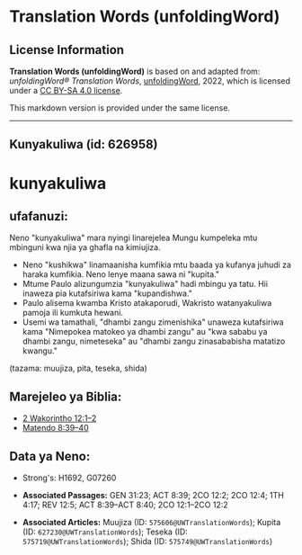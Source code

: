 # Translation Words (unfoldingWord)

## License Information

**Translation Words (unfoldingWord)** is based on and adapted from: _unfoldingWord® Translation Words_, [unfoldingWord](https://unfoldingword.org/utw), 2022, which is licensed under a [CC BY-SA 4.0 license](https://creativecommons.org/licenses/by-sa/4.0/legalcode.en).

This markdown version is provided under the same license.



--------------------------------

## Kunyakuliwa (id: 626958)

kunyakuliwa
===========

ufafanuzi:
----------

Neno "kunyakuliwa" mara nyingi linarejelea Mungu kumpeleka mtu mbinguni kwa njia ya ghafla na kimiujiza.

* Neno "kushikwa" linamaanisha kumfikia mtu baada ya kufanya juhudi za haraka kumfikia. Neno lenye maana sawa ni "kupita."
* Mtume Paulo alizungumzia "kunyakuliwa" hadi mbingu ya tatu. Hii inaweza pia kutafsiriwa kama "kupandishwa."
* Paulo alisema kwamba Kristo atakaporudi, Wakristo watanyakuliwa pamoja ili kumkuta hewani.
* Usemi wa tamathali, "dhambi zangu zimenishika" unaweza kutafsiriwa kama "Nimepokea matokeo ya dhambi zangu" au "kwa sababu ya dhambi zangu, nimeteseka" au "dhambi zangu zinasababisha matatizo kwangu."

(tazama: muujiza, pita, teseka, shida)

Marejeleo ya Biblia:
--------------------

* [2 Wakorintho 12:1–2](https://ref.ly/2Cor12:1-2Cor12:2)
* [Matendo 8:39–40](https://ref.ly/Acts8:39-Acts8:40)

Data ya Neno:
-------------

* Strong's: H1692, G07260

* **Associated Passages:** GEN 31:23; ACT 8:39; 2CO 12:2; 2CO 12:4; 1TH 4:17; REV 12:5; ACT 8:39–ACT 8:40; 2CO 12:1–2CO 12:2
* **Associated Articles:** Muujiza (ID: `575606@UWTranslationWords`); Kupita (ID: `627230@UWTranslationWords`); Teseka (ID: `575719@UWTranslationWords`); Shida (ID: `575749@UWTranslationWords`)

